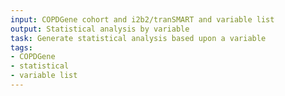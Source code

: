 ```yaml
---
input: COPDGene cohort and i2b2/tranSMART and variable list
output: Statistical analysis by variable
task: Generate statistical analysis based upon a variable
tags:
- COPDGene
- statistical
- variable list
---
```

